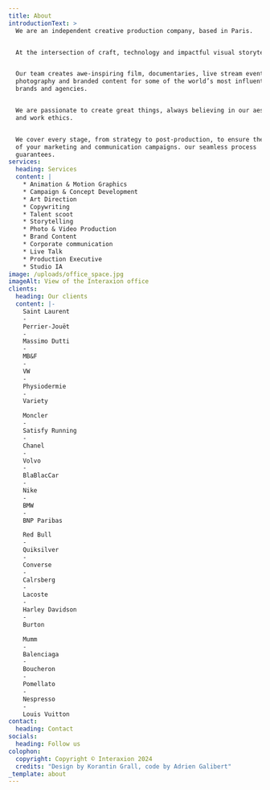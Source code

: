 ```yaml
---
title: About
introductionText: >
  We are an independent creative production company, based in Paris.


  At the intersection of craft, technology and impactful visual storytelling.


  Our team creates awe-inspiring film, documentaries, live stream events, still 
  photography and branded content for some of the world’s most influential 
  brands and agencies.


  We are passionate to create great things, always believing in our aesthetic 
  and work ethics.


  We cover every stage, from strategy to post-production, to ensure the success 
  of your marketing and communication campaigns. our seamless process 
  guarantees.
services:
  heading: Services
  content: |
    * Animation & Motion Graphics
    * Campaign & Concept Development
    * Art Direction
    * Copywriting
    * Talent scoot
    * Storytelling
    * Photo & Video Production
    * Brand Content
    * Corporate communication
    * Live Talk
    * Production Executive
    * Studio IA
image: /uploads/office_space.jpg
imageAlt: View of the Interaxion office
clients:
  heading: Our clients
  content: |-
    Saint Laurent 
    -
    Perrier-Jouët
    -
    Massimo Dutti
    -
    MB&F
    -
    VW
    -
    Physiodermie
    -
    Variety 

    Moncler
    -
    Satisfy Running
    -
    Chanel
    -
    Volvo
    -
    BlaBlacCar
    -
    Nike
    -
    BMW
    -
    BNP Paribas

    Red Bull
    -
    Quiksilver
    -
    Converse
    -
    Calrsberg
    -
    Lacoste
    -
    Harley Davidson
    -
    Burton

    Mumm
    -
    Balenciaga
    -
    Boucheron
    -
    Pomellato
    -
    Nespresso
    -
    Louis Vuitton
contact:
  heading: Contact
socials:
  heading: Follow us
colophon:
  copyright: Copyright © Interaxion 2024
  credits: "Design by Korantin Grall, code by Adrien Galibert"
_template: about
---
```


